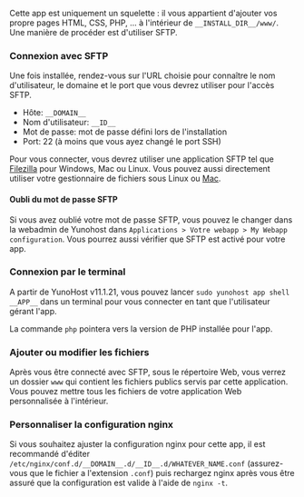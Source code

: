 Cette app est uniquement un squelette : il vous appartient d'ajouter vos propre pages HTML, CSS, PHP, ... à l'intérieur de `__INSTALL_DIR__/www/`. Une manière de procéder est d'utiliser SFTP.

### Connexion avec SFTP

Une fois installée, rendez-vous sur l'URL choisie pour connaître le nom d'utilisateur, le domaine et le port que vous devrez utiliser pour l'accès SFTP. 

- Hôte: `__DOMAIN__`
- Nom d'utilisateur: `__ID__`
- Mot de passe: mot de passe défini lors de l'installation
- Port: 22 (à moins que vous ayez changé le port SSH)

Pour vous connecter, vous devrez utiliser une application SFTP tel que [Filezilla](https://filezilla-project.org/) pour Windows, Mac ou Linux. Vous pouvez aussi directement utiliser votre gestionnaire de fichiers sous Linux ou [Mac](https://support.apple.com/guide/mac-help/connect-mac-shared-computers-servers-mchlp1140/mac).

#### Oubli du mot de passe SFTP

Si vous avez oublié votre mot de passe SFTP, vous pouvez le changer dans la webadmin de Yunohost dans `Applications > Votre webapp > My Webapp configuration`.
Vous pourrez aussi vérifier que SFTP est activé pour votre app.

### Connexion par le terminal

A partir de YunoHost v11.1.21, vous pouvez lancer `sudo yunohost app shell __APP__` dans un terminal pour vous connecter en tant que l'utilisateur gérant l'app.

La commande `php` pointera vers la version de PHP installée pour l'app.

### Ajouter ou modifier les fichiers

Après vous être connecté avec SFTP, sous le répertoire Web, vous verrez un dossier `www` qui contient les fichiers publics servis par cette application. Vous pouvez mettre tous les fichiers de votre application Web personnalisée à l'intérieur.

### Personnaliser la configuration nginx

Si vous souhaitez ajuster la configuration nginx pour cette app, il est recommandé d'éditer `/etc/nginx/conf.d/__DOMAIN__.d/__ID__.d/WHATEVER_NAME.conf` (assurez-vous que le fichier a l'extension `.conf`) puis rechargez nginx après vous être assuré que la configuration est valide à l'aide de `nginx -t`.
